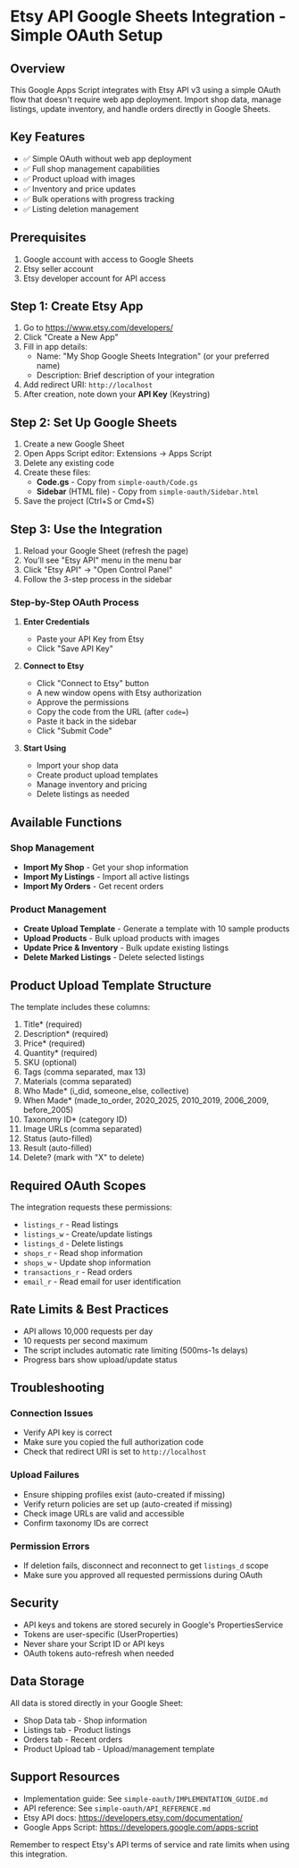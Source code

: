 # Etsy API Google Sheets Integration - Simple OAuth Setup

## Overview
This Google Apps Script integrates with Etsy API v3 using a simple OAuth flow that doesn't require web app deployment. Import shop data, manage listings, update inventory, and handle orders directly in Google Sheets.

## Key Features
- ✅ Simple OAuth without web app deployment
- ✅ Full shop management capabilities
- ✅ Product upload with images
- ✅ Inventory and price updates
- ✅ Bulk operations with progress tracking
- ✅ Listing deletion management

## Prerequisites
1. Google account with access to Google Sheets
2. Etsy seller account
3. Etsy developer account for API access

## Step 1: Create Etsy App
1. Go to https://www.etsy.com/developers/
2. Click "Create a New App"
3. Fill in app details:
   - Name: "My Shop Google Sheets Integration" (or your preferred name)
   - Description: Brief description of your integration
4. Add redirect URI: `http://localhost`
5. After creation, note down your **API Key** (Keystring)

## Step 2: Set Up Google Sheets
1. Create a new Google Sheet
2. Open Apps Script editor: Extensions → Apps Script
3. Delete any existing code
4. Create these files:
   - **Code.gs** - Copy from `simple-oauth/Code.gs`
   - **Sidebar** (HTML file) - Copy from `simple-oauth/Sidebar.html`
5. Save the project (Ctrl+S or Cmd+S)

## Step 3: Use the Integration
1. Reload your Google Sheet (refresh the page)
2. You'll see "Etsy API" menu in the menu bar
3. Click "Etsy API" → "Open Control Panel"
4. Follow the 3-step process in the sidebar

### Step-by-Step OAuth Process
1. **Enter Credentials**
   - Paste your API Key from Etsy
   - Click "Save API Key"

2. **Connect to Etsy**
   - Click "Connect to Etsy" button
   - A new window opens with Etsy authorization
   - Approve the permissions
   - Copy the code from the URL (after `code=`)
   - Paste it back in the sidebar
   - Click "Submit Code"

3. **Start Using**
   - Import your shop data
   - Create product upload templates
   - Manage inventory and pricing
   - Delete listings as needed

## Available Functions

### Shop Management
- **Import My Shop** - Get your shop information
- **Import My Listings** - Import all active listings
- **Import My Orders** - Get recent orders

### Product Management
- **Create Upload Template** - Generate a template with 10 sample products
- **Upload Products** - Bulk upload products with images
- **Update Price & Inventory** - Bulk update existing listings
- **Delete Marked Listings** - Delete selected listings

## Product Upload Template Structure
The template includes these columns:
1. Title* (required)
2. Description* (required)
3. Price* (required)
4. Quantity* (required)
5. SKU (optional)
6. Tags (comma separated, max 13)
7. Materials (comma separated)
8. Who Made* (i_did, someone_else, collective)
9. When Made* (made_to_order, 2020_2025, 2010_2019, 2006_2009, before_2005)
10. Taxonomy ID* (category ID)
11. Image URLs (comma separated)
12. Status (auto-filled)
13. Result (auto-filled)
14. Delete? (mark with "X" to delete)

## Required OAuth Scopes
The integration requests these permissions:
- `listings_r` - Read listings
- `listings_w` - Create/update listings
- `listings_d` - Delete listings
- `shops_r` - Read shop information
- `shops_w` - Update shop information
- `transactions_r` - Read orders
- `email_r` - Read email for user identification

## Rate Limits & Best Practices
- API allows 10,000 requests per day
- 10 requests per second maximum
- The script includes automatic rate limiting (500ms-1s delays)
- Progress bars show upload/update status

## Troubleshooting

### Connection Issues
- Verify API key is correct
- Make sure you copied the full authorization code
- Check that redirect URI is set to `http://localhost`

### Upload Failures
- Ensure shipping profiles exist (auto-created if missing)
- Verify return policies are set up (auto-created if missing)
- Check image URLs are valid and accessible
- Confirm taxonomy IDs are correct

### Permission Errors
- If deletion fails, disconnect and reconnect to get `listings_d` scope
- Make sure you approved all requested permissions during OAuth

## Security
- API keys and tokens are stored securely in Google's PropertiesService
- Tokens are user-specific (UserProperties)
- Never share your Script ID or API keys
- OAuth tokens auto-refresh when needed

## Data Storage
All data is stored directly in your Google Sheet:
- Shop Data tab - Shop information
- Listings tab - Product listings
- Orders tab - Recent orders
- Product Upload tab - Upload/management template

## Support Resources
- Implementation guide: See `simple-oauth/IMPLEMENTATION_GUIDE.md`
- API reference: See `simple-oauth/API_REFERENCE.md`
- Etsy API docs: https://developers.etsy.com/documentation/
- Google Apps Script: https://developers.google.com/apps-script

Remember to respect Etsy's API terms of service and rate limits when using this integration.